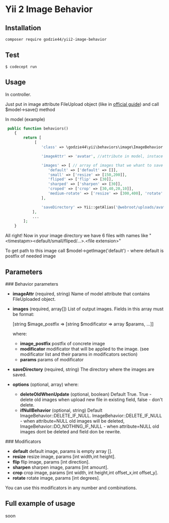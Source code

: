 Yii 2 Image Behavior
=====================

Installation
------------
```bash
composer require godzie44/yii2-image-behavior
```

Test
-------------
```
$ codecept run
```

Usage
-------------
In controller.

Just put in image attribute FileUpload object (like in <a href="http://www.yiiframework.com/doc-2.0/guide-input-file-upload.html">official guide</a>) and call $model->save() method

In model (example)
```php
 public function behaviors()
    {
        return [
             [
                'class' => \godzie44\yii\behaviors\image\ImageBehavior::className(),

                'imageAttr' => 'avatar', //attribute in model, instace of FileUploaded

                'images' => [ // array of images that we whant to save
                   'default' => ['default' => []],
                   'small' => ['resize' => [150,200]],
                   'fliped' => ['flip' => [30]],
                   'sharped' => ['sharpen' => [30]],
                   'croped' => ['crop' => [30,40,20,10]],
                   'medium-rotate' => ['resize' => [300,400], 'rotate' => [40]],
                ],

                'saveDirectory' => Yii::getAlias('@webroot/uploads/avatars/'),
            ],
            ...
        ];
    }
```

All right! Now in your image directory we have 6 files with names like "\<timestapm\>\<default/small/fliped/...\>.\<file extension\>"

To get path to this image call $model->getImage('default') - where default is postfix of needed image

Parameters
----------

### Behavior parameters

* **imageAttr** (required, string) Name of model attribute that contains FileUploaded object.
* **images** (required, array[]) List of output images. Fields in this array must be format:

    [string $image_postfix => [string $modificator => array $params, ...]]

    where:
    * **image_postfix** postfix of concrete image
    * **modificator** modificator that will be applied to the image. (see modificator list and their params in modificators section)
    * **params** params of modificator



* **saveDirectory** (required, string) The directory where the images are saved.
* **options** (optional, array) where:
    * **deleteOldWhenUpdate** (optional, boolean) Default True. True - delete old images when upload new file in existing field, false - don't delete.
    * **ifNullBehavior** (optional, string) Default ImageBehavior::DELETE_IF_NULL. ImageBehavior::DELETE_IF_NULL - when attribute=NULL old images will be deleted, ImageBehavior::DO_NOTHING_IF_NULL - when attribute=NULL old images dont be deleted and field don be rewrite.

### Modificators

* **default** default image, params is empty array [].
* **resize** resize image, params [int width,int height].
* **flip** flip image, params [int direction].
* **sharpen** sharpen image, params [int amount].
* **crop** crop image, params [int width, int height,int offset_x,int offset_y].
* **rotate** rotate image, params [int degrees].

You can use this modificators in any number and combinations.

Full example of usage
----------

soon

